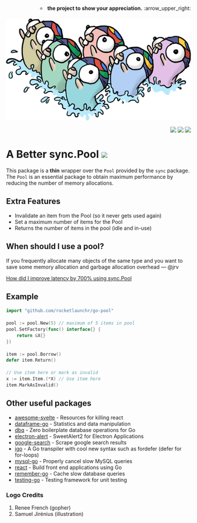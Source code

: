 <p align="right">
  ⭐ &nbsp;&nbsp;<strong>the project to show your appreciation.</strong> :arrow_upper_right:
</p>

<p align="center">
	<img src="assets/logo.png" alt="go-pool" />
</p>

<p align="right">
  <a href="http://godoc.org/github.com/rocketlaunchr/go-pool"><img src="http://godoc.org/github.com/rocketlaunchr/go-pool?status.svg" /></a>
  <a href="https://goreportcard.com/report/github.com/rocketlaunchr/go-pool"><img src="https://goreportcard.com/badge/github.com/rocketlaunchr/go-pool" /></a>
  <a href="https://gocover.io/github.com/rocketlaunchr/go-pool"><img src="http://gocover.io/_badge/github.com/rocketlaunchr/go-pool" /></a>
</p>

# A Better sync.Pool  ![](https://img.shields.io/static/v1?label=%E2%9A%A0%EF%B8%8F&message=BETA&labelColor=fbcf11&color=red) 

This package is a **thin** wrapper over the `Pool` provided by the `sync` package. The `Pool` is an essential package to obtain maximum performance by reducing the number of memory allocations.

## Extra Features

- Invalidate an item from the Pool (so it never gets used again)
- Set a maximum number of items for the Pool
- Returns the number of items in the pool (idle and in-use)

## When should I use a pool?

If you frequently allocate many objects of the same type and you want to save some memory allocation and garbage allocation overhead — @jrv

[How did I improve latency by 700% using sync.Pool](https://www.akshaydeo.com/blog/2017/12/23/How-did-I-improve-latency-by-700-percent-using-syncPool)

## Example

```go
import "github.com/rocketlaunchr/go-pool"

pool := pool.New(5) // maximum of 5 items in pool
pool.SetFactory(func() interface{} {
	return &X{}
})

item := pool.Borrow()
defer item.Return()

// Use item here or mark as invalid
x := item.Item.(*X) // Use item here
item.MarkAsInvalid()
```

Other useful packages
------------

- [awesome-svelte](https://github.com/rocketlaunchr/awesome-svelte) - Resources for killing react
- [dataframe-go](https://github.com/rocketlaunchr/dataframe-go) - Statistics and data manipulation
- [dbq](https://github.com/rocketlaunchr/dbq) - Zero boilerplate database operations for Go
- [electron-alert](https://github.com/rocketlaunchr/electron-alert) - SweetAlert2 for Electron Applications
- [google-search](https://github.com/rocketlaunchr/google-search) - Scrape google search results
- [igo](https://github.com/rocketlaunchr/igo) - A Go transpiler with cool new syntax such as fordefer (defer for for-loops)
- [mysql-go](https://github.com/rocketlaunchr/mysql-go) - Properly cancel slow MySQL queries
- [react](https://github.com/rocketlaunchr/react) - Build front end applications using Go
- [remember-go](https://github.com/rocketlaunchr/remember-go) - Cache slow database queries
- [testing-go](https://github.com/rocketlaunchr/testing-go) - Testing framework for unit testing



### Logo Credits

1. Renee French (gopher)
2. Samuel Jirénius (illustration)